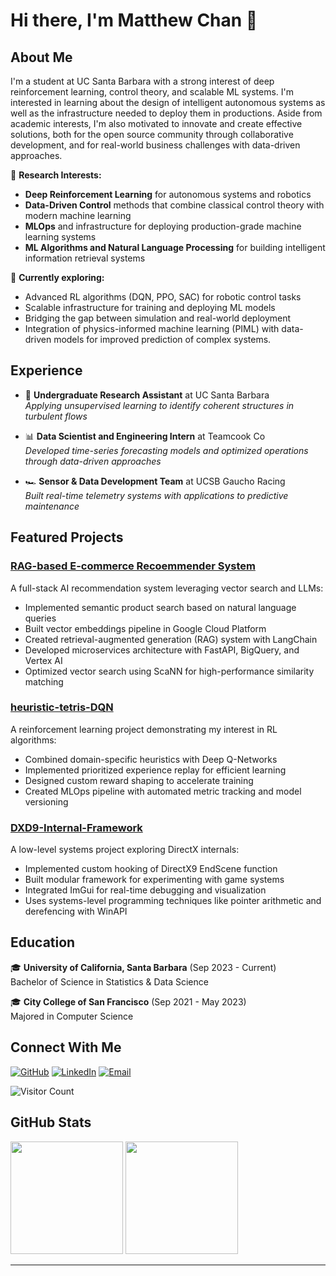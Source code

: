 # Hi there, I'm Matthew Chan 👋

## About Me
I'm a student at UC Santa Barbara with a strong interest of  deep reinforcement learning, control theory, and scalable ML systems. I'm interested in learning about the design of intelligent autonomous systems as well as the infrastructure needed to deploy them in productions. Aside from academic interests, I'm also motivated to innovate and create effective solutions, both for the open source community through collaborative development, and for real-world business challenges with data-driven approaches.

🔭 **Research Interests:**
- **Deep Reinforcement Learning** for autonomous systems and robotics
- **Data-Driven Control** methods that combine classical control theory with modern machine learning
- **MLOps** and infrastructure for deploying production-grade machine learning systems
- **ML Algorithms and Natural Language Processing** for building intelligent information retrieval systems

🌱 **Currently exploring:**
- Advanced RL algorithms (DQN, PPO, SAC) for robotic control tasks
- Scalable infrastructure for training and deploying ML models
- Bridging the gap between simulation and real-world deployment
- Integration of physics-informed machine learning (PIML) with data-driven models for improved prediction of complex systems.

## Experience
- 🧪 **Undergraduate Research Assistant** at UC Santa Barbara <br>
  *Applying unsupervised learning to identify coherent structures in turbulent flows*
  
- 📊 **Data Scientist and Engineering Intern** at Teamcook Co <br>
  *Developed time-series forecasting models and optimized operations through data-driven approaches*
  
- 🏎️ **Sensor & Data Development Team** at UCSB Gaucho Racing <br>
  *Built real-time telemetry systems with applications to predictive maintenance*

## Featured Projects

### [RAG-based E-commerce Recoemmender System](https://github.com/polarbear333/rag-llm-based-recommender)
A full-stack AI recommendation system leveraging vector search and LLMs:
- Implemented semantic product search based on natural language queries
- Built vector embeddings pipeline in Google Cloud Platform
- Created retrieval-augmented generation (RAG) system with LangChain
- Developed microservices architecture with FastAPI, BigQuery, and Vertex AI
- Optimized vector search using ScaNN for high-performance similarity matching

### [heuristic-tetris-DQN](https://github.com/polarbear333/heuristic-tetris-DQN)
A reinforcement learning project demonstrating my interest in RL algorithms:
- Combined domain-specific heuristics with Deep Q-Networks
- Implemented prioritized experience replay for efficient learning
- Designed custom reward shaping to accelerate training
- Created MLOps pipeline with automated metric tracking and model versioning

### [DXD9-Internal-Framework](https://github.com/polarbear333/DXD9-Internal-Framework)
A low-level systems project exploring DirectX internals:
- Implemented custom hooking of DirectX9 EndScene function
- Built modular framework for experimenting with game systems
- Integrated ImGui for real-time debugging and visualization
- Uses systems-level programming techniques like pointer arithmetic and derefencing with WinAPI

## Education
🎓 **University of California, Santa Barbara** (Sep 2023 - Current)  
Bachelor of Science in Statistics & Data Science

🎓 **City College of San Francisco** (Sep 2021 - May 2023)<br>
Majored in Computer Science

## Connect With Me
<p>
  <a href="https://github.com/polarbear333"><img src="https://img.shields.io/github/followers/polarbear333?label=Follow&style=social" alt="GitHub"></a>
  <a href="https://www.linkedin.com/in/hin-ho-chan-854770324/"><img src="https://img.shields.io/badge/-LinkedIn-blue?style=flat-square&logo=Linkedin&logoColor=white" alt="LinkedIn"></a>
  <a href="mailto:matthewchan193@gmail.com"><img src="https://img.shields.io/badge/-Email-red?style=flat-square&logo=Gmail&logoColor=white" alt="Email"></a>
</p>

![Visitor Count](https://visitor-badge.laobi.icu/badge?page_id=polarbear333.polarbear333)

## GitHub Stats
<div>
  <img height="180em" src="https://github-readme-stats.vercel.app/api?username=polarbear333&show_icons=true&theme=radical&include_all_commits=true&count_private=true"/>
  <img height="180em" src="https://github-readme-stats.vercel.app/api/top-langs/?username=polarbear333&layout=compact&langs_count=7&theme=radical"/>
</div>

---
